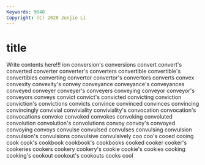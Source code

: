```yaml
---
Keywords: 9648
Copyright: (C) 2020 Junjie Li
---
```


# title

Write contents here!!!
ion 
conversion's 
conversions
convert 
convert's 
converted 
converter 
converter's 
converters 
convertible 
convertible's 
convertibles 
converting
convertor 
convertor's 
convertors 
converts 
convex 
convexity 
convexity's 
convey 
conveyance 
conveyance's
conveyances 
conveyed 
conveyer 
conveyer's 
conveyers 
conveying 
conveyor 
conveyor's 
conveyors 
conveys
convict 
convict's 
convicted 
convicting 
conviction 
conviction's 
convictions 
convicts 
convince 
convinced
convinces 
convincing 
convincingly 
convivial 
conviviality 
conviviality's 
convocation 
convocation's 
convocations 
convoke
convoked 
convokes 
convoking 
convoluted 
convolution 
convolution's 
convolutions 
convoy 
convoy's 
convoyed
convoying 
convoys 
convulse 
convulsed 
convulses 
convulsing 
convulsion 
convulsion's 
convulsions 
convulsive
convulsively 
coo 
coo's 
cooed 
cooing 
cook 
cook's 
cookbook 
cookbook's 
cookbooks
cooked 
cooker 
cooker's 
cookeries 
cookers 
cookery 
cookery's 
cookie 
cookie's 
cookies
cooking 
cooking's 
cookout 
cookout's 
cookouts 
cooks 
cool 
